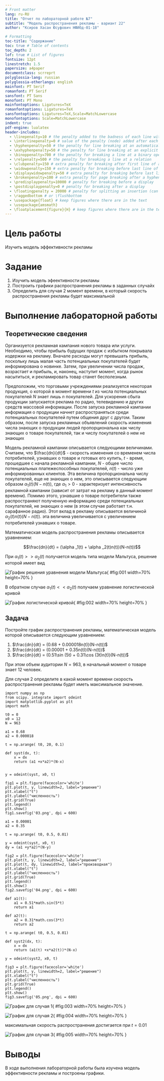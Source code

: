 ```yaml
---
# Front matter
lang: ru-RU
title: "Отчет по лабораторной работе №7"
subtitle: "Модель распространения рекламы - вариант 22"
author: "Ксиров Хасан Юсуфович НФИбд-01-18"

# Formatting
toc-title: "Содержание"
toc: true # Table of contents
toc_depth: 2
lof: true # List of figures
fontsize: 12pt
linestretch: 1.5
papersize: a4paper
documentclass: scrreprt
polyglossia-lang: russian
polyglossia-otherlangs: english
mainfont: PT Serif
romanfont: PT Serif
sansfont: PT Sans
monofont: PT Mono
mainfontoptions: Ligatures=TeX
romanfontoptions: Ligatures=TeX
sansfontoptions: Ligatures=TeX,Scale=MatchLowercase
monofontoptions: Scale=MatchLowercase
indent: true
pdf-engine: lualatex
header-includes:
  - \linepenalty=10 # the penalty added to the badness of each line within a paragraph (no associated penalty node) Increasing the υalue makes tex try to haυe fewer lines in the paragraph.
  - \interlinepenalty=0 # υalue of the penalty (node) added after each line of a paragraph.
  - \hyphenpenalty=50 # the penalty for line breaking at an automatically inserted hyphen
  - \exhyphenpenalty=50 # the penalty for line breaking at an explicit hyphen
  - \binoppenalty=700 # the penalty for breaking a line at a binary operator
  - \relpenalty=500 # the penalty for breaking a line at a relation
  - \clubpenalty=150 # extra penalty for breaking after first line of a paragraph
  - \widowpenalty=150 # extra penalty for breaking before last line of a paragraph
  - \displaywidowpenalty=50 # extra penalty for breaking before last line before a display math
  - \brokenpenalty=100 # extra penalty for page breaking after a hyphenated line
  - \predisplaypenalty=10000 # penalty for breaking before a display
  - \postdisplaypenalty=0 # penalty for breaking after a display
  - \floatingpenalty = 20000 # penalty for splitting an insertion (can only be split footnote in standard LaTeX)
  - \raggedbottom # or \flushbottom
  - \usepackage{float} # keep figures where there are in the text
  - \usepackage{amsmath}
  - \floatplacement{figure}{H} # keep figures where there are in the text
---
```


# Цель работы

Изучить модель эффективности рекламы

# Задание

1.	Изучить модель эфеективности рекламы
2.	Построить графики распространения рекламы в заданных случайх
3.	Определить для случая 2 момент времени, в который скорость распространения рекламы будет максимальной

# Выполнение лабораторной работы

## Теоретические сведения

Организуется рекламная кампания нового товара или услуги. Необходимо, чтобы прибыль будущих продаж с избытком покрывала издержки на рекламу. Вначале расходы могут превышать прибыль, поскольку лишь малая часть потенциальных покупателей будет информирована о новинке. Затем, при увеличении числа продаж, возрастает и прибыль, и, наконец, наступит момент, когда рынок насытиться, и рекламировать товар станет бесполезным.

Предположим, что торговыми учреждениями реализуется некоторая продукция, о которой в момент времени $t$ из числа потенциальных покупателей $N$ знает лишь $n$ покупателей. Для ускорения сбыта продукции запускается реклама по радио, телевидению и других средств массовой информации. После запуска рекламной кампании информация о продукции начнет распространяться среди потенциальных покупателей путем общения друг с другом. Таким образом, после запуска рекламных объявлений скорость изменения числа знающих о продукции людей пропорциональна как числу знающих о товаре покупателей, так и числу покупателей о нем не знающих

Модель рекламной кампании описывается следующими величинами.
Считаем, что $\frac{dn}{dt}$ - скорость изменения со временем числа потребителей, узнавших о товаре и готовых его купить,
$t$ - время, прошедшее с начала рекламной кампании,
$N$ - общее число потенциальных платежеспособных покупателей,
$n(t)$ - число  уже информированных клиентов.
Эта величина пропорциональна числу покупателей, еще не знающих о нем, это описывается следующим образом
$\alpha _1(t)(N-n(t))$, где $\alpha _1>0$ -  характеризует интенсивность рекламной кампании (зависит от затрат на рекламу в данный момент времени).
Помимо этого, узнавшие о товаре потребители также распространяют полученную информацию среди потенциальных покупателей, не знающих о нем (в этом случае работает т.н. сарафанное радио). Этот вклад в рекламу описывается величиной  $\alpha _2(t)n(t)(N-n(t))$. эта величина увеличивается с увеличением потребителей узнавших о товаре.

Математическая модель распространения рекламы описывается уравнением:

$$\frac{dn}{dt} = (\alpha _1(t) + \alpha _2(t)n(t))(N-n(t))$$

При $\alpha _1(t) >> \alpha _2(t)$ получается модель типа модели Мальтуса, решение которой имеет вид 

![График решения уравнения модели Мальтуса](image/01.png){ #fig:001 width=70% height=70% }

В обратном случае $\alpha _1(t) << \alpha _2(t)$ получаем уравнение логистической кривой

![График логистической кривой](image/02.png){ #fig:002 width=70% height=70% }



## Задача

Постройте график распространения рекламы, математическая модель которой описывается следующим уравнением:

1.	$\frac{dn}{dt} = (0.68 + 0.000018n(t))(N-n(t))$
2.	$\frac{dn}{dt} = (0.00001 + 0.35n(t))(N-n(t))$
3.	$\frac{dn}{dt} = (0.51\sin (5t) + 0.31\cos (3t)n(t))(N-n(t))$

При этом объем аудитории $N = 963$, в начальный момент о товаре знает 12 человек.

Для случая 2 определите в какой момент времени скорость распространения рекламы будет иметь максимальное значение.

```
import numpy as np
from scipy. integrate import odeint
import matplotlib.pyplot as plt
import math

t0 = 0
x0 = 12
N = 963

a1 = 0.68
a2 = 0.000018

t = np.arange( t0, 20, 0.1)

def syst(dx, t):
    x = dx
    return (a1 +x*a2)*(N-x)


y = odeint(syst, x0, t)

fig1 = plt.figure(facecolor='white')
plt.plot(t, y, linewidth=2, label="решение")
plt.xlabel("t")
plt.ylabel("численность")
plt.grid(True)
plt.legend()
plt.show()
fig1.savefig('03.png', dpi = 600)

a1 = 0.00001
a2 = 0.35

t = np.arange( t0, 0.5, 0.01)

y = odeint(syst, x0, t)
dy = (a1 +y*a2)*(N-y)

fig2 = plt.figure(facecolor='white')
plt.plot(t, y, linewidth=2, label="решение")
plt.plot(t, dy, linewidth=2, label="производная")
plt.xlabel("t")
plt.ylabel("численность")
plt.grid(True)
plt.legend()
plt.show()
fig2.savefig('04.png', dpi = 600)

def a1(t): 
    a1 = 0.51*math.sin(5*t)
    return a1

def a2(t): 
    a2 = 0.31*math.cos(3*t)
    return a2

t = np.arange( t0, 0.5, 0.01)

def syst2(dx, t):
    x = dx
    return (a1(t) +x*a2(t))*(N-x)

y = odeint(syst2, x0, t)

fig3 = plt.figure(facecolor='white')
plt.plot(t, y, linewidth=2, label="решение")
plt.xlabel("t")
plt.ylabel("численность")
plt.grid(True)
plt.legend()
plt.show()
fig3.savefig('05.png', dpi = 600)
```

![График для случая 1](image/03.png){ #fig:003 width=70% height=70% }

![График для случая 2](image/04.png){ #fig:004 width=70% height=70% }

максимальная скорость распространения достигается при $t=0.01$

![График для случая 3](image/05.png){ #fig:005 width=70% height=70% }

# Выводы
В ходе выполнения лабораторной работы была изучена модель эффективности рекламы и построены графики.